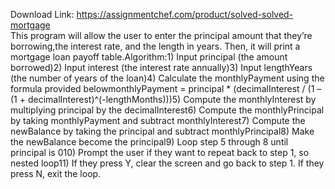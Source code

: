 Download Link: https://assignmentchef.com/product/solved-solved-mortgage
<br>
This program will allow the user to enter the principal amount that they’re borrowing,the interest rate, and the length in years. Then, it will print a mortgage loan payoff table.Algorithm:1) Input principal (the amount borrowed)2) Input interest (the interest rate annually)3) Input lengthYears (the number of years of the loan)4) Calculate the monthlyPayment using the formula provided belowmonthlyPayment = principal * (decimalInterest / (1 – (1 + decimalInterest)^(-lengthMonths)))5) Compute the monthlyInterest by multiplying principal by the decimalInterest6) Compute the monthlyPrincipal by taking monthlyPayment and subtract monthlyInterest7) Compute the newBalance by taking the principal and subtract monthlyPrincipal8) Make the newBalance become the principal9) Loop step 5 through 8 until principal is 010) Prompt the user if they want to repeat back to step 1, so nested loop11) If they press Y, clear the screen and go back to step 1. If they press N, exit the loop.